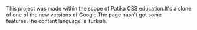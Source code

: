 This project was made within the scope of Patika CSS education.It's a clone of one of the new versions of Google.The page hasn't got some features.The content language is Turkish.
